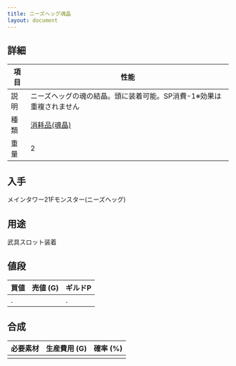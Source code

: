 ```yaml
---
title: ニーズヘッグ魂晶
layout: document
---
```

## 詳細

|項目|性能|
|---|---|
|説明|ニーズヘッグの魂の結晶。頭に装着可能。SP消費-1※効果は重複されません|
|種類|[消耗品(魂晶)](消耗品(魂晶))|
|重量|2|

## 入手

メインタワー21Fモンスター(ニーズヘッグ)

## 用途

武具スロット装着

## 値段

|買値|売値 (G)|ギルドP|
|---|---|---|
|.||.|

## 合成

|必要素材|生産費用 (G)|確率 (%)|
|---|---|---|
||||

